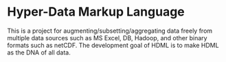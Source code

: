 # Hyper-Data Markup Language

This is a project for augmenting/subsetting/aggregating data freely from multiple data sources such as MS Excel, DB, Hadoop, and other binary formats such as netCDF. The development goal of HDML is to make HDML as the DNA of all data. 
